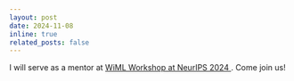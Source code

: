 ```yaml
---
layout: post
date: 2024-11-08
inline: true
related_posts: false
---
```


I will serve as a mentor at [WiML Workshop at NeurIPS 2024 ](https://sites.google.com/wimlworkshop.org/wiml-2024). Come join us!